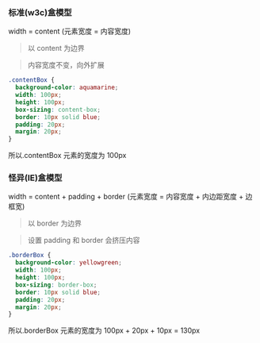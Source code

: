 ### 标准(w3c)盒模型

width = content (元素宽度 = 内容宽度)

> 以 content 为边界

> 内容宽度不变，向外扩展

```css
.contentBox {
  background-color: aquamarine;
  width: 100px;
  height: 100px;
  box-sizing: content-box;
  border: 10px solid blue;
  padding: 20px;
  margin: 20px;
}
```

所以.contentBox 元素的宽度为 100px

### 怪异(IE)盒模型

width = content + padding + border (元素宽度 = 内容宽度 + 内边距宽度 + 边框宽)

> 以 border 为边界

> 设置 padding 和 border 会挤压内容

```css
.borderBox {
  background-color: yellowgreen;
  width: 100px;
  height: 100px;
  box-sizing: border-box;
  border: 10px solid blue;
  padding: 20px;
  margin: 20px;
}
```

所以.borderBox 元素的宽度为 100px + 20px + 10px = 130px
